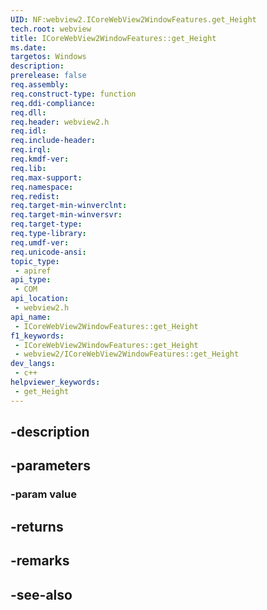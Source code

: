 ```yaml
---
UID: NF:webview2.ICoreWebView2WindowFeatures.get_Height
tech.root: webview
title: ICoreWebView2WindowFeatures::get_Height
ms.date: 
targetos: Windows
description: 
prerelease: false
req.assembly: 
req.construct-type: function
req.ddi-compliance: 
req.dll: 
req.header: webview2.h
req.idl: 
req.include-header: 
req.irql: 
req.kmdf-ver: 
req.lib: 
req.max-support: 
req.namespace: 
req.redist: 
req.target-min-winverclnt: 
req.target-min-winversvr: 
req.target-type: 
req.type-library: 
req.umdf-ver: 
req.unicode-ansi: 
topic_type:
 - apiref
api_type:
 - COM
api_location:
 - webview2.h
api_name:
 - ICoreWebView2WindowFeatures::get_Height
f1_keywords:
 - ICoreWebView2WindowFeatures::get_Height
 - webview2/ICoreWebView2WindowFeatures::get_Height
dev_langs:
 - c++
helpviewer_keywords:
 - get_Height
---
```


## -description

## -parameters

### -param value

## -returns

## -remarks

## -see-also

